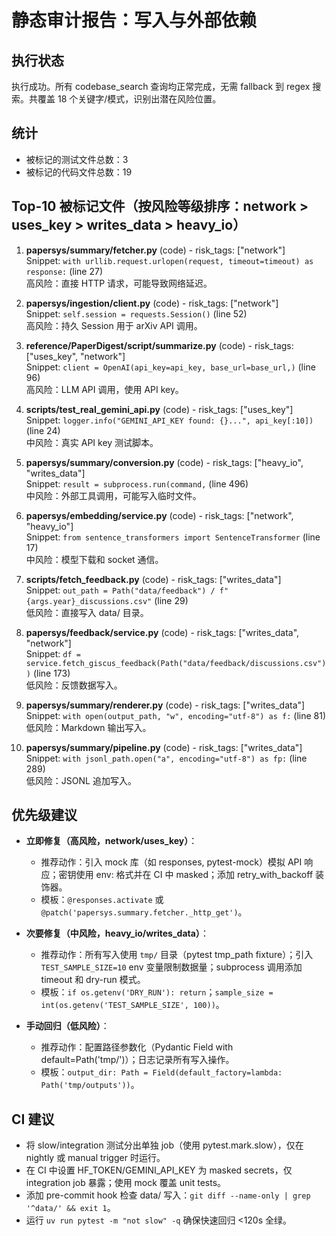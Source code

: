 # 静态审计报告：写入与外部依赖

## 执行状态
执行成功。所有 codebase_search 查询均正常完成，无需 fallback 到 regex 搜索。共覆盖 18 个关键字/模式，识别出潜在风险位置。

## 统计
- 被标记的测试文件总数：3
- 被标记的代码文件总数：19

## Top-10 被标记文件（按风险等级排序：network > uses_key > writes_data > heavy_io）
1. **papersys/summary/fetcher.py** (code) - risk_tags: ["network"]  
   Snippet: `with urllib.request.urlopen(request, timeout=timeout) as response:` (line 27)  
   高风险：直接 HTTP 请求，可能导致网络延迟。

2. **papersys/ingestion/client.py** (code) - risk_tags: ["network"]  
   Snippet: `self.session = requests.Session()` (line 52)  
   高风险：持久 Session 用于 arXiv API 调用。

3. **reference/PaperDigest/script/summarize.py** (code) - risk_tags: ["uses_key", "network"]  
   Snippet: `client = OpenAI(api_key=api_key, base_url=base_url,)` (line 96)  
   高风险：LLM API 调用，使用 API key。

4. **scripts/test_real_gemini_api.py** (code) - risk_tags: ["uses_key"]  
   Snippet: `logger.info("GEMINI_API_KEY found: {}...", api_key[:10])` (line 24)  
   中风险：真实 API key 测试脚本。

5. **papersys/summary/conversion.py** (code) - risk_tags: ["heavy_io", "writes_data"]  
   Snippet: `result = subprocess.run(command,` (line 496)  
   中风险：外部工具调用，可能写入临时文件。

6. **papersys/embedding/service.py** (code) - risk_tags: ["network", "heavy_io"]  
   Snippet: `from sentence_transformers import SentenceTransformer` (line 17)  
   中风险：模型下载和 socket 通信。

7. **scripts/fetch_feedback.py** (code) - risk_tags: ["writes_data"]  
   Snippet: `out_path = Path("data/feedback") / f"{args.year}_discussions.csv"` (line 29)  
   低风险：直接写入 data/ 目录。

8. **papersys/feedback/service.py** (code) - risk_tags: ["writes_data", "network"]  
   Snippet: `df = service.fetch_giscus_feedback(Path("data/feedback/discussions.csv"))` (line 173)  
   低风险：反馈数据写入。

9. **papersys/summary/renderer.py** (code) - risk_tags: ["writes_data"]  
   Snippet: `with open(output_path, "w", encoding="utf-8") as f:` (line 81)  
   低风险：Markdown 输出写入。

10. **papersys/summary/pipeline.py** (code) - risk_tags: ["writes_data"]  
    Snippet: `with jsonl_path.open("a", encoding="utf-8") as fp:` (line 289)  
    低风险：JSONL 追加写入。

## 优先级建议
- **立即修复（高风险，network/uses_key）**：  
  - 推荐动作：引入 mock 库（如 responses, pytest-mock）模拟 API 响应；密钥使用 env: 格式并在 CI 中 masked；添加 retry_with_backoff 装饰器。  
  - 模板：`@responses.activate` 或 `@patch('papersys.summary.fetcher._http_get')`。

- **次要修复（中风险，heavy_io/writes_data）**：  
  - 推荐动作：所有写入使用 `tmp/` 目录（pytest tmp_path fixture）；引入 `TEST_SAMPLE_SIZE=10` env 变量限制数据量；subprocess 调用添加 timeout 和 dry-run 模式。  
  - 模板：`if os.getenv('DRY_RUN'): return`；`sample_size = int(os.getenv('TEST_SAMPLE_SIZE', 100))`。

- **手动回归（低风险）**：  
  - 推荐动作：配置路径参数化（Pydantic Field with default=Path('tmp/')）；日志记录所有写入操作。  
  - 模板：`output_dir: Path = Field(default_factory=lambda: Path('tmp/outputs'))`。

## CI 建议
- 将 slow/integration 测试分出单独 job（使用 pytest.mark.slow），仅在 nightly 或 manual trigger 时运行。  
- 在 CI 中设置 HF_TOKEN/GEMINI_API_KEY 为 masked secrets，仅 integration job 暴露；使用 mock 覆盖 unit tests。  
- 添加 pre-commit hook 检查 data/ 写入：`git diff --name-only | grep '^data/' && exit 1`。  
- 运行 `uv run pytest -m "not slow" -q` 确保快速回归 <120s 全绿。